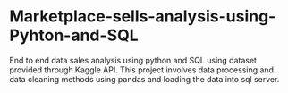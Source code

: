 # Marketplace-sells-analysis-using-Pyhton-and-SQL
End to end data sales analysis using python and SQL using dataset provided through Kaggle API. This project involves data processing and data cleaning methods using pandas and loading the data into sql server. 
